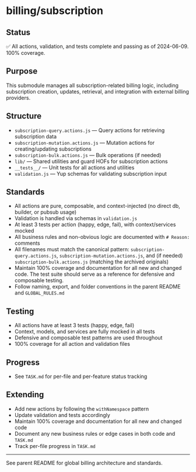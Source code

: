 # billing/subscription

## Status
✅ All actions, validation, and tests complete and passing as of 2024-06-09. 100% coverage.

## Purpose
This submodule manages all subscription-related billing logic, including subscription creation, updates, retrieval, and integration with external billing providers.

## Structure
- `subscription-query.actions.js` — Query actions for retrieving subscription data
- `subscription-mutation.actions.js` — Mutation actions for creating/updating subscriptions
- `subscription-bulk.actions.js` — Bulk operations (if needed)
- `lib/` — Shared utilities and guard HOFs for subscription actions
- `__tests__/` — Unit tests for all actions and utilities
- `validation.js` — Yup schemas for validating subscription input

## Standards
- All actions are pure, composable, and context-injected (no direct db, builder, or pubsub usage)
- Validation is handled via schemas in `validation.js`
- At least 3 tests per action (happy, edge, fail), with context/services mocked
- All business rules and non-obvious logic are documented with `# Reason:` comments
- All filenames must match the canonical pattern: `subscription-query.actions.js`, `subscription-mutation.actions.js`, and (if needed) `subscription-bulk.actions.js` (matching the archived originals)
- Maintain 100% coverage and documentation for all new and changed code. The test suite should serve as a reference for defensive and composable testing.
- Follow naming, export, and folder conventions in the parent README and `GLOBAL_RULES.md`

## Testing
- All actions have at least 3 tests (happy, edge, fail)
- Context, models, and services are fully mocked in all tests
- Defensive and composable test patterns are used throughout
- 100% coverage for all action and validation files

## Progress
- See `TASK.md` for per-file and per-feature status tracking

## Extending
- Add new actions by following the `withNamespace` pattern
- Update validation and tests accordingly
- Maintain 100% coverage and documentation for all new and changed code
- Document any new business rules or edge cases in both code and `TASK.md`
- Track per-file progress in `TASK.md`

---

See parent README for global billing architecture and standards. 